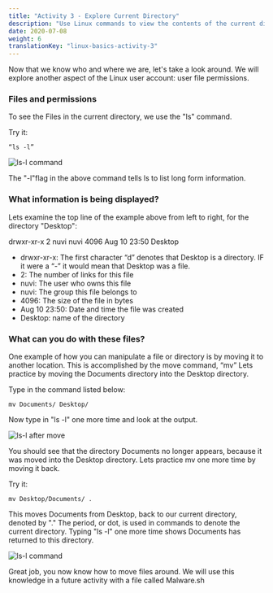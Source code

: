 ```yaml
---
title: "Activity 3 - Explore Current Directory"
description: "Use Linux commands to view the contents of the current directory"
date: 2020-07-08
weight: 6
translationKey: "linux-basics-activity-3"
---
```


Now that we know who and where we are, let's take a look around. We will explore another aspect of the Linux user account: user file permissions.

### Files and permissions

To see the Files in the current directory, we use the "ls" command.

Try it:
```
“ls -l”
```

![ls-l command](../images/03_ls-l.png?classes=border,shadow)

The "-l"flag in the above command tells ls to list long form information.

### What information is being displayed?

Lets examine the top line of the example above from left to right, for the directory "Desktop":

drwxr-xr-x 2 nuvi nuvi 4096 Aug 10 23:50 Desktop

- drwxr-xr-x: The first character “d” denotes that Desktop is a directory. IF it were a “-” it would mean that Desktop was a file.
- 2: The number of links for this file
- nuvi: The user who owns this file
- nuvi: The group this file belongs to
- 4096: The size of the file in bytes
- Aug 10 23:50: Date and time the file was created
- Desktop: name of the directory

### What can you do with these files?

One example of how you can manipulate a file or directory is by moving it to another location. This is accomplished by the move command, “mv” Lets practice by moving the Documents directory into the Desktop directory. 

Type in the command listed below:
```
mv Documents/ Desktop/
```

Now type in "ls -l" one more time and look at the output.

![ls-l after move](../images/03_ls-l_after_move.PNG?classes=border,shadow)

You should see that the directory Documents no longer appears, because it was moved into the Desktop directory. Lets practice mv one more time by moving it back. 

Try it:
```
mv Desktop/Documents/ .
```

This moves Documents from Desktop, back to our current directory, denoted by "." The period, or dot, is used in commands to denote the current directory. Typing "ls -l" one more time shows Documents has returned to this directory. 

![ls-l command](../images/03_ls-l.png?classes=border,shadow)

Great job, you now know how to move files around. We will use this knowledge in a future activity with a file called Malware.sh